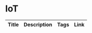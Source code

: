 # IoT

Title | Description | Tags | Link
------------ | ------------- | ---------- | --------------
